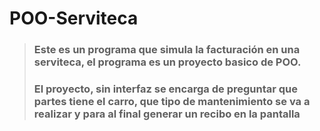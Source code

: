 # POO-Serviteca

>
> ### Este es un programa que simula la facturación en una serviteca, el programa es un proyecto basico de POO.
> ### El proyecto, sin interfaz se encarga de preguntar que partes tiene el carro, que tipo de mantenimiento se va a realizar y para al final generar un recibo en la pantalla
>
